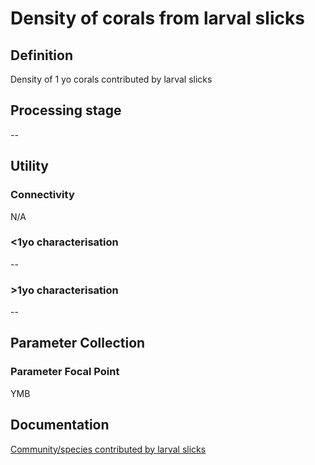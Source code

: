 # Density of corals from larval slicks
<!-- 
{: .no_toc .text-delta }
* TOC
{:toc} -->

## Definition

Density of 1 yo corals contributed by larval slicks

## Processing stage

--

## Utility 
### Connectivity

N/A

### <1yo characterisation

--

### >1yo characterisation

--

## Parameter Collection
### Parameter Focal Point

YMB

## Documentation

[Community/species contributed by larval slicks](https://aimsgovau.sharepoint.com/:w:/r/sites/RRAPMDS/_layouts/15/Doc.aspx?sourcedoc=%7B2FE395F0-8589-4E88-832F-F064FE4B6B32%7D&file=Parameter_larval_slicks_NEW2.docx)